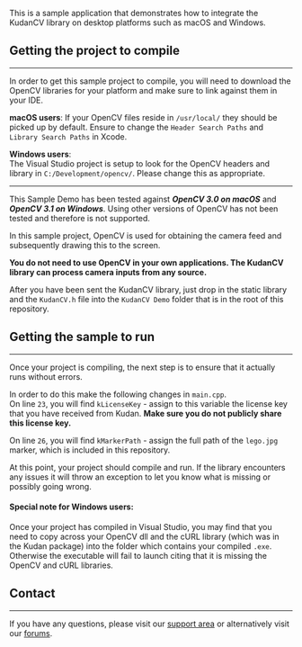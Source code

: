 This is a sample application that demonstrates how to integrate the KudanCV library on desktop platforms such as macOS and Windows.



## Getting the project to compile
----
In order to get this sample project to compile, you will need to download the OpenCV libraries for your platform and make sure to link against them in your IDE.

**macOS users**:
If your OpenCV files reside in `/usr/local/` they should be picked up by default. Ensure to change the `Header Search Paths` and `Library Search Paths` in Xcode.

**Windows users**:  
The Visual Studio project is setup to look for the OpenCV headers and library in `C:/Development/opencv/`. Please change this as appropriate.

----

This Sample Demo has been tested against **_OpenCV 3.0 on macOS_** and **_OpenCV 3.1 on Windows_**. Using other versions of OpenCV has not been tested and therefore is not supported.

In this sample project, OpenCV is used for obtaining the camera feed and subsequently drawing this to the screen.

**You do not need to use OpenCV in your own applications. The KudanCV library can process camera inputs from any source.**

After you have been sent the KudanCV library, just drop in the static library and the `KudanCV.h` file into the `KudanCV Demo` folder that is in the root of this repository.



## Getting the sample to run
----
Once your project is compiling, the next step is to ensure that it actually runs without errors.

In order to do this make the following changes in `main.cpp`.  
On line `23`, you will find `kLicenseKey` - assign to this variable the license key that you have received from Kudan. **Make sure you do not publicly share this license key.**

On line `26`, you will find `kMarkerPath` - assign the full path of the `lego.jpg` marker, which is included in this repository.

At this point, your project should compile and run. If the library encounters any issues it will throw an exception to let you know what is missing or possibly going wrong.

#### Special note for Windows users:
Once your project has compiled in Visual Studio, you may find that you need to copy across your OpenCV dll and the cURL library (which was in the Kudan package) into the folder which contains your compiled `.exe`. Otherwise the executable will fail to launch citing that it is missing the OpenCV and cURL libraries.


## Contact
----
If you have any questions, please visit our [support area](https://www.kudan.eu/sdk-support/) or alternatively visit our [forums](https://forum.kudan.eu).